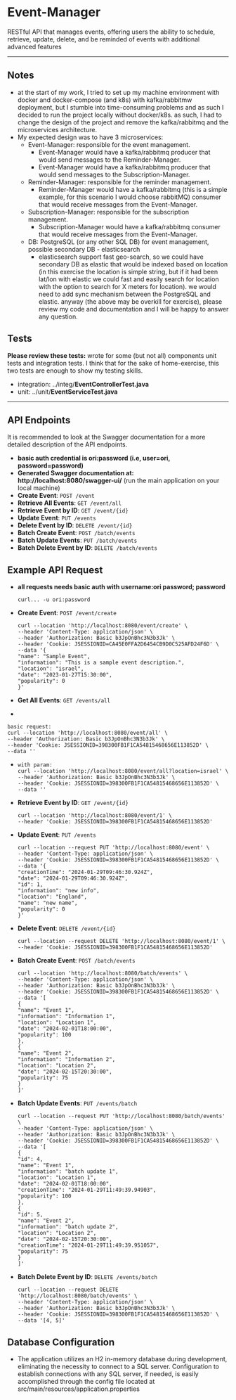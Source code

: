 # Event-Manager

RESTful API that manages events, offering users the ability to schedule, retrieve,
update, delete, and be reminded of events with additional advanced features

------

## Notes

- at the start of my work, I tried to set up my machine environment with docker and docker-compose (and k8s) with
  kafka/rabbitmw deployment,
but I stumble into time-consuming problems and as such I decided to run the project locally without docker/k8s.
as such, I had to change the design of the project and remove the kafka/rabbitmq and the microservices architecture.
- My expected design was to have 3 microservices:
    - Event-Manager: responsible for the event management.
        - Event-Manager would have a kafka/rabbitmq producer that would send messages to the Reminder-Manager.
        - Event-Manager would have a kafka/rabbitmq producer that would send messages to the Subscription-Manager.
    - Reminder-Manager: responsible for the reminder management.
        - Reminder-Manager would have a kafka/rabbitmq (this is a simple example, for this scenario I would choose
          rabbitMQ)
          consumer that would receive messages from the Event-Manager.
    - Subscription-Manager: responsible for the subscription management.
        - Subscription-Manager would have a kafka/rabbitmq consumer that would receive messages from the Event-Manager.
    - DB: PostgreSQL (or any other SQL DB) for event management, possible secondary DB - elasticsearch
        - elasticsearch support fast geo-search, so we could have secondary DB as elastic that would be indexed based on
          location (in this exercise the location is simple string, but if it had been lat/lon with elastic we could
          fast
          and easily search for location with the option to search for X meters for location).
          we would need to add sync mechanism between the PostgreSQL and elastic.
          anyway (the above may be overkill for exercise), please review my code and documentation and I will be happy to answer
        any question.

## Tests

**Please review these tests:**
    wrote for some (but not all) components unit tests and integration tests.
    I think that for the sake of home-exercise, this two tests are enough to show my testing skills.
- integration: ../integ/**EventControllerTest.java**
- unit: ../unit/**EventServiceTest.java**

-----

## API Endpoints

It is recommended to look at the Swagger documentation for a more detailed description of the API endpoints.

- **basic auth credential is ori:password (i.e, user=ori, password=password)**
- **Generated Swagger documentation at: http://localhost:8080/swagger-ui/** (run the main application on your local
  machine)
- **Create Event**: `POST /event`
- **Retrieve All Events**: `GET /event/all`
- **Retrieve Event by ID**: `GET /event/{id}`
- **Update Event**: `PUT /events`
- **Delete Event by ID**: `DELETE /event/{id}`
- **Batch Create Event**: `POST /batch/events`
- **Batch Update Events**: `PUT /batch/events`
- **Batch Delete Event by ID**: `DELETE /batch/events`

## Example API Request

- **all requests needs basic auth with username:ori password; password**

  ~~~ 
  curl... -u ori:password
  ~~~

- **Create Event**: `POST /event/create`
  ~~~ 
  curl --location 'http://localhost:8080/event/create' \
  --header 'Content-Type: application/json' \
  --header 'Authorization: Basic b3JpOnBhc3N3b3Jk' \
  --header 'Cookie: JSESSIONID=CA45E0FFA2D6454CB9D0C525AFD24F6D' \
  --data '{
  "name": "Sample Event",
  "information": "This is a sample event description.",
  "location": "israel",
  "date": "2023-01-27T15:30:00",
  "popularity": 0
  }'
  ~~~

- **Get All Events**: `GET /events/all`
-
~~~
basic request:
curl --location 'http://localhost:8080/event/all' \
--header 'Authorization: Basic b3JpOnBhc3N3b3Jk' \
--header 'Cookie: JSESSIONID=398300FB1F1CA54815468656E113852D' \
--data ''
~~~
- ~~~
  with param: 
  curl --location 'http://localhost:8080/event/all?location=israel' \
  --header 'Authorization: Basic b3JpOnBhc3N3b3Jk' \
  --header 'Cookie: JSESSIONID=398300FB1F1CA54815468656E113852D' \
  --data ''
  ~~~

- **Retrieve Event by ID**: `GET /event/{id}`
  ~~~
  curl --location 'http://localhost:8080/event/1' \
  --header 'Cookie: JSESSIONID=398300FB1F1CA54815468656E113852D'
  ~~~
- **Update Event**: `PUT /events`
  ~~~
  curl --location --request PUT 'http://localhost:8080/event' \
  --header 'Content-Type: application/json' \
  --header 'Cookie: JSESSIONID=398300FB1F1CA54815468656E113852D' \
  --data '{
  "creationTime": "2024-01-29T09:46:30.924Z",
  "date": "2024-01-29T09:46:30.924Z",
  "id": 1,
  "information": "new info",
  "location": "England",
  "name": "new name",
  "popularity": 0
  }'
  ~~~
- **Delete Event**: `DELETE /event/{id}`
  ~~~
  curl --location --request DELETE 'http://localhost:8080/event/1' \
  --header 'Cookie: JSESSIONID=398300FB1F1CA54815468656E113852D'
  ~~~
- **Batch Create Event**: `POST /batch/events`
  ~~~
  curl --location 'http://localhost:8080/batch/events' \
  --header 'Content-Type: application/json' \
  --header 'Authorization: Basic b3JpOnBhc3N3b3Jk' \
  --header 'Cookie: JSESSIONID=398300FB1F1CA54815468656E113852D' \
  --data '[
  {
  "name": "Event 1",
  "information": "Information 1",
  "location": "Location 1",
  "date": "2024-02-01T18:00:00",
  "popularity": 100
  },
  {
  "name": "Event 2",
  "information": "Information 2",
  "location": "Location 2",
  "date": "2024-02-15T20:30:00",
  "popularity": 75
  }
  ]'
  ~~~
- **Batch Update Events**: `PUT /events/batch`
  ~~~
  curl --location --request PUT 'http://localhost:8080/batch/events' \
  --header 'Content-Type: application/json' \
  --header 'Authorization: Basic b3JpOnBhc3N3b3Jk' \
  --header 'Cookie: JSESSIONID=398300FB1F1CA54815468656E113852D' \
  --data '[
  {
  "id": 4,
  "name": "Event 1",
  "information": "batch update 1",
  "location": "Location 1",
  "date": "2024-02-01T18:00:00",
  "creationTime": "2024-01-29T11:49:39.94903",
  "popularity": 100
  },
  {
  "id": 5,
  "name": "Event 2",
  "information": "batch update 2",
  "location": "Location 2",
  "date": "2024-02-15T20:30:00",
  "creationTime": "2024-01-29T11:49:39.951057",
  "popularity": 75
  }
  ]'
  ~~~
- **Batch Delete Event by ID**: `DELETE /events/batch`
  ~~~
  curl --location --request DELETE 'http://localhost:8080/batch/events' \
  --header 'Content-Type: application/json' \
  --header 'Authorization: Basic b3JpOnBhc3N3b3Jk' \
  --header 'Cookie: JSESSIONID=398300FB1F1CA54815468656E113852D' \
  --data '[4, 5]'
  ~~~

## Database Configuration

* The application utilizes an H2 in-memory database during development, eliminating the necessity to connect to a
  SQL server. Configuration to establish connections with any SQL server, if needed, is easily accomplished through
  the config file located at src/main/resources/application.properties